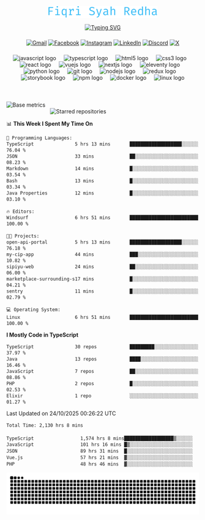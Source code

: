 <p align="center">
  <img src="./assets/name.svg" height="30" alt="Fiqri Syah Redha" />
</p>

<p align="center">
  <a href="https://git.io/typing-svg"><img src="https://readme-typing-svg.demolab.com?font=Fira+Code&pause=1000&center=true&vCenter=true&random=false&width=435&lines=Mid-Level+Frontend+Engineer;2%2B+years+experience;Always+learning+new+things" alt="Typing SVG" /></a>
</p>

###

<div align="center">

[![Gmail](https://img.shields.io/badge/Gmail-D14836?logo=gmail&logoColor=white)](mailto:fiqrisyahredha@gmail.com)
[![Facebook](https://img.shields.io/badge/Facebook-%231877F2.svg?logo=Facebook&logoColor=white)](https://www.facebook.com/fiqrisyahredha)
[![Instagram](https://img.shields.io/badge/Instagram-%23E4405F.svg?logo=Instagram&logoColor=white)](https://instagram.com/fiqrisyahredha)
[![LinkedIn](https://img.shields.io/badge/Linkedin-%230077B5.svg?logo=linkedin&logoColor=white)](https://www.linkedin.com/in/fiqrisyahredha)
[![Discord](https://img.shields.io/badge/Discord-%235865F2.svg?&logo=discord&logoColor=white)](https://discordapp.com/users/484183499050582027)
[![X](https://img.shields.io/badge/X-%23000000.svg?logo=X&logoColor=white)](https://x.com/fiqrisyahredha)

</div>

###

<div align="center">
  <img src="https://cdn.jsdelivr.net/gh/devicons/devicon/icons/javascript/javascript-original.svg" height="32" alt="javascript logo"  />
  <img width="12" />
  <img src="https://cdn.jsdelivr.net/gh/devicons/devicon/icons/typescript/typescript-original.svg" height="32" alt="typescript logo"  />
  <img width="12" />
  <img src="https://cdn.jsdelivr.net/gh/devicons/devicon/icons/html5/html5-original.svg" height="32" alt="html5 logo"  />
  <img width="12" />
  <img src="https://cdn.jsdelivr.net/gh/devicons/devicon/icons/css3/css3-original.svg" height="32" alt="css3 logo"  />
  <img width="12" />
  <img src="https://cdn.jsdelivr.net/gh/devicons/devicon/icons/react/react-original.svg" height="32" alt="react logo"  />
  <img width="12" />
  <img src="https://cdn.jsdelivr.net/gh/devicons/devicon/icons/vuejs/vuejs-original.svg" height="32" alt="vuejs logo"  />
  <img width="12" />
  <img src="https://cdn.jsdelivr.net/gh/devicons/devicon/icons/nextjs/nextjs-original.svg" height="32" alt="nextjs logo"  />
  <img width="12" />
  <img src="https://cdn.jsdelivr.net/gh/devicons/devicon/icons/eleventy/eleventy-original.svg" height="32" alt="eleventy logo"  />
  <img width="12" />
  <img src="https://cdn.jsdelivr.net/gh/devicons/devicon/icons/python/python-original.svg" height="32" alt="python logo"  />
  <img width="12" />
  <img src="https://cdn.jsdelivr.net/gh/devicons/devicon/icons/git/git-original.svg" height="32" alt="git logo"  />
  <img width="12" />
  <img src="https://cdn.jsdelivr.net/gh/devicons/devicon/icons/nodejs/nodejs-original.svg" height="32" alt="nodejs logo"  />
  <img width="12" />
  <img src="https://cdn.jsdelivr.net/gh/devicons/devicon/icons/redux/redux-original.svg" height="32" alt="redux logo"  />
  <img width="12" />
  <img src="https://cdn.jsdelivr.net/gh/devicons/devicon/icons/storybook/storybook-original.svg" height="32" alt="storybook logo"  />
  <img width="12" />
  <img src="https://cdn.jsdelivr.net/gh/devicons/devicon/icons/npm/npm-original-wordmark.svg" height="32" alt="npm logo"  />
  <img width="12" />
  <img src="https://cdn.jsdelivr.net/gh/devicons/devicon/icons/docker/docker-original.svg" height="32" alt="docker logo"  />
  <img width="12" />
  <img src="https://cdn.jsdelivr.net/gh/devicons/devicon/icons/linux/linux-original.svg" height="32" alt="linux logo"  />
</div>

###

<br clear="both">

<!--START_SECTION:metrics-->

[<img align="left" width="390" alt="Base metrics" src="https://gist.githubusercontent.com/fiqrisr/bbcf04a19349368e6c7873e2f7bbd987/raw/base.svg">](#)
[<img align="right" width="390" alt="Starred repositories" src="https://gist.githubusercontent.com/fiqrisr/bbcf04a19349368e6c7873e2f7bbd987/raw/starred.svg">](#)

<br clear="both">
<p></p>

<!--END_SECTION:metrics-->

<!-- <p align="center"> -->
<!--   <img src="https://github-readme-streak-stats.herokuapp.com/?user=fiqrisr&theme=ayu-mirage&hide_border=false" height="160" /> -->
<!-- </p> -->

<!--START_SECTION:waka1-->
📊 **This Week I Spent My Time On** 

```text
💬 Programming Languages: 
TypeScript               5 hrs 13 mins       ███████████████████░░░░░░   76.04 % 
JSON                     33 mins             ██░░░░░░░░░░░░░░░░░░░░░░░   08.23 % 
Markdown                 14 mins             █░░░░░░░░░░░░░░░░░░░░░░░░   03.54 % 
Bash                     13 mins             █░░░░░░░░░░░░░░░░░░░░░░░░   03.34 % 
Java Properties          12 mins             █░░░░░░░░░░░░░░░░░░░░░░░░   03.10 % 

🔥 Editors: 
Windsurf                 6 hrs 51 mins       █████████████████████████   100.00 % 

🐱‍💻 Projects: 
open-api-portal          5 hrs 13 mins       ███████████████████░░░░░░   76.18 % 
my-cip-app               44 mins             ███░░░░░░░░░░░░░░░░░░░░░░   10.82 % 
sipiyu-web               24 mins             ██░░░░░░░░░░░░░░░░░░░░░░░   06.00 % 
marketplace-surrounding-s17 mins             █░░░░░░░░░░░░░░░░░░░░░░░░   04.21 % 
sentry                   11 mins             █░░░░░░░░░░░░░░░░░░░░░░░░   02.79 % 

💻 Operating System: 
Linux                    6 hrs 51 mins       █████████████████████████   100.00 % 
```

**I Mostly Code in TypeScript** 

```text
TypeScript               30 repos            █████████░░░░░░░░░░░░░░░░   37.97 % 
Java                     13 repos            ████░░░░░░░░░░░░░░░░░░░░░   16.46 % 
JavaScript               7 repos             ██░░░░░░░░░░░░░░░░░░░░░░░   08.86 % 
PHP                      2 repos             █░░░░░░░░░░░░░░░░░░░░░░░░   02.53 % 
Elixir                   1 repo              ░░░░░░░░░░░░░░░░░░░░░░░░░   01.27 % 
```




 Last Updated on 24/10/2025 00:26:22 UTC
<!--END_SECTION:waka1-->

<!--START_SECTION:waka2-->

```txt
Total Time: 2,130 hrs 8 mins

TypeScript                 1,574 hrs 8 mins██████████████████▒░░░░░░   73.38 %
JavaScript                 101 hrs 16 mins █▒░░░░░░░░░░░░░░░░░░░░░░░   04.72 %
JSON                       89 hrs 31 mins  █░░░░░░░░░░░░░░░░░░░░░░░░   04.17 %
Vue.js                     57 hrs 21 mins  ▓░░░░░░░░░░░░░░░░░░░░░░░░   02.67 %
PHP                        48 hrs 46 mins  ▓░░░░░░░░░░░░░░░░░░░░░░░░   02.27 %
```

<!--END_SECTION:waka2-->

<img src="https://raw.githubusercontent.com/fiqrisr/fiqrisr/output/snake.svg" alt="Snake animation" />
